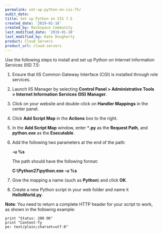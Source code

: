 ```yaml
---
permalink: set-up-python-on-iis-75/
audit_date:
title: Set up Python on IIS 7.5
created_date: '2019-01-18'
created_by: Rackspace Community
last_modified_date: '2019-01-18'
last_modified_by: Kate Dougherty
product: Cloud Servers
product_url: cloud-servers
---
```


Use the following steps to install and set up Python on Internet Information Services (IIS) 7.5:

1. Ensure that IIS Common Gateway Interface (CGI) is installed through role services.
2. Launch IIS Manager by selecting **Control Panel > Administrative Tools > Internet Information Services (IIS) Manager**.
3. Click on your website and double-click on **Handler Mappings** in the center panel. 
4. Click **Add Script Map** in the **Actions** box to the right.
5. In the **Add Script Map** window, enter ***.py** as the **Request Path**, and **python.exe** as the **Executable**. 
6. Add the following two parameters at the end of the path:

   **-u %s**
       
   The path should have the following format:
   
   **C:\Python27\python.exe -u %s**

7. Give the mapping a name (such as **Python**) and click **OK**. 
8. Create a new Python script in your web folder and name it **HelloWorld.py**.

**Note**: You need to return a complete HTTP header for your script to work, as shown in the following example:

    print "Status: 200 OK"
    print "Content-Ty
    pe: text/plain;charset=utf-8"
